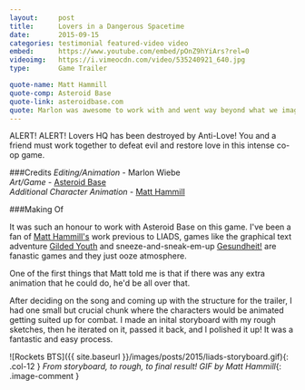 ```yaml
---
layout:     post
title:      Lovers in a Dangerous Spacetime
date:       2015-09-15
categories: testimonial featured-video video
embed:      https://www.youtube.com/embed/pOnZ9hYiArs?rel=0
videoimg:   https://i.vimeocdn.com/video/535240921_640.jpg
type:       Game Trailer

quote-name: Matt Hammill
quote-comp: Asteroid Base
quote-link: asteroidbase.com
quote: Marlon was awesome to work with and went way beyond what we imaged for our trailer. Every time we'd see an updated edit, the team would get excited about the game all over again.
---
```


ALERT!  ALERT!  Lovers HQ has been destroyed by Anti-Love!  You and a friend must work together to defeat evil and restore love in this intense co-op game.

###Credits
_Editing/Animation_ - Marlon Wiebe  
_Art/Game_ - [Asteroid Base][60e01f2f]  
_Additional Character Animation_ - [Matt Hammill][437c1892]

###Making Of

It was such an honour to work with Asteroid Base on this game.  I've been a fan of [Matt Hammill's][437c1892] work previous to LIADS, games like the graphical text adventure [Gilded Youth][05cf31e2] and sneeze-and-sneak-em-up [Gesundheit!][9fbc340e] are fanastic games and they just ooze atmosphere.

One of the first things that Matt told me is that if there was any extra animation that he could do, he'd be all over that.  

After deciding on the song and coming up with the structure for the trailer, I had one small but crucial chunk where the characters would be animated getting suited up for combat.  I made an inital storyboard with my rough sketches, then he iterated on it, passed it back, and I polished it up!  It was a fantastic and easy process.

![Rockets BTS]({{ site.baseurl }}/images/posts/2015/liads-storyboard.gif){: .col-12 }
_From storyboard, to rough, to final result!  GIF by Matt Hammill_{: .image-comment }

  [60e01f2f]: asteroidbase.com "Asteroid Base"
  [437c1892]: http://www.matthammill.com/ "Matt Hammill"
  [05cf31e2]: http://www.matthammill.com/games/guilded-youth/ "Gilded Youth"
  [9fbc340e]: http://www.matthammill.com/games/gesundheit/ "Gesundheit!"
